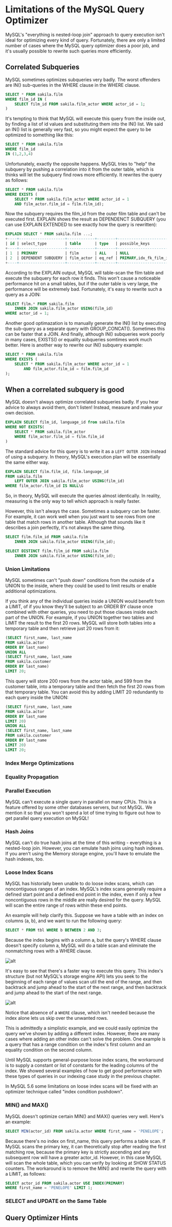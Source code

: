 # Limitations of the MySQL Query Optimizer

MySQL's "everything is nested-loop join" approach to query execution isn't ideal for optimizing every kind of query. Fortunately, there are only a limited number of cases where the MySQL query optimizer does a poor job, and it's usually possible to rewrite such queries more efficiently.

## Correlated Subqueries

MySQL sometimes optimizes subqueries very badly. The worst offenders are IN() sub-queries in the WHERE clause in the WHERE clause.

```sql
SELECT * FROM sakila.film
WHERE film_id IN (
    SELECT film_id FROM sakila.film_actor WHERE actor_id = 1;
)
```

It's tempting to think that MySQL will execute this query from the inside out, by finding a list of id values and substituting them into the IN() list. We said an IN() list is generally very fast, so you might expect the query to be optimized to something like this:

```sql
SELECT * FROM sakila.film
WHERE film_id
IN (1,2,3,4)
```

Unfortunately, exactly the opposite happens. MySQL tries to "help" the subquery by pushing a correlation into it from the outer table, which is thinks will let the subquery find rows more efficiently. It rewrites the query as follows:

```sql
SELECT * FROM sakila.film
WHERE EXISTS (
    SELECT * FROM sakila.film_actor WHERE actor_id = 1
    AND film_actor.film_id = film.film_id);
```

Now the subquery requires the film_id from the outer film table and can't be executed first. EXPLAIN shows the result as DEPENDENCT SUBQUERY (you can use EXPLAIN EXTENDED to see exactly how the query is rewritten):

```sql
EXPLAIN SELECT * FROM sakila.film ...;
+----+--------------------+------------+--------+------------------------+
| id | select_type        | table      | type   | possible_keys          |
+----+--------------------+------------+--------+------------------------+
| 1  | PRIMARY            | film       | ALL    | NULL                   |
| 2  | DEPENDENT SUBQUERY | film_actor | eq_ref | PRIMARY,idx_fk_film_id |
+----+--------------------+------------+--------+------------------------+
```

According to the EXPLAIN output, MySQL will table-scan the film table and execute the subquery for each row it finds. This won't cause a noticeable performance hit on a small tables, but if the outer table is very large, the performance will be extremely bad. Fortunately, it's easy to rewrite such a query as a JOIN:

```sql
SELECT film.* FROM sakila.film
    INNER JOIN sakila.film_actor USING(film_id)
WHERE actor_id = 1;
```

Another good optimazation is to manually generate the IN() list by executing the sub-query as a separate query with GROUP_CONCAT(). Sometimes this can be faster that a JOIN. And finally, although IN() subqueries work poorly in many cases, EXISTS() or equality subqueries somtimes work much better. Here is another way to rewrite our IN() subquery example:

```sql
SELECT * FROM sakila.film
WHERE EXISTS (
    SELECT * FROM sakila.film_actor WHERE actor_id = 1
        AND film_actor.film_id = film.film_id
);
```

## When a correlated subquery is good

MySQL doesn't always optimize correlated subqueries badly. If you hear advice to always avoid them, don't listen! Instead, measure and make your own decision. 

```sql
EXPLAIN SELECT film_id, language_id from sakila.film
WHERE NOT EXISTS(
    SELECT * FROM sakila.film_actor
    WHERE film_actor.film_id = film.film_id
)
```

The standard advice for this query is to write it as a `LEFT OUTER JOIN` instead of using a subquery. In theory, MySQL's execution plan will be essentially the same either way.

```sql
EXPLAIN SELECT film.film_id, film.language_id
FROM sakila.film
    LEFT OUTER JOIN sakila.film_actor USING(film_id)
WHERE film_actor.film_id IS NULL\G
```

So, in theory, MySQL will execute the queries almost identically. In reality, measuring is the only way to tell which approach is really faster.

However, this isn't always the case. Sometimes a subquery can be faster. For example, it can work well when you just want to see rows from one table that match rows in another table. Although that sounds like it describes a join perfectly, it's not always the same thing.

```sql
SELECT film.film_id FROM sakila.film
    INNER JOIN sakila.film_actor USING(film_id);

SELECT DISTINCT film.film_id FROM sakila.film
    INNER JOIN sakila.film_actor USING(film_id);
```

### Union Limitations

MySQL sometimes can't "push down" conditions from the outside of a UNION to the inside, where they could be used to limit results or enable additional optimizations.

If you think any of the individual queries inside a UNION would benefit from a LIMIT, of if you know they'll be subject to an ORDER BY clause once combined with other queries, you need to put those clauses inside each part of the UNION. For example, if you UNION together two tables and LIMIT the result to the first 20 rows. MySQL will store both tables into a temporary table and then retrieve just 20 rows from it:

```sql
(SELECT first_name, last_name 
FROM sakila.actor
ORDER BY last_name)
UNION ALL
(SELECT first_name, last_name
FROM sakila.customer
ORDER BY last_name)
LIMIT 20;
```

This query will store 200 rows from the actor table, and 599 from the customer table, into a temporary table and then fetch the first 20 rows from that temporary table. You can avoid this by adding LIMIT 20 redundantly to each query inside the UNION:

```sql
(SELECT first_name, last_name
FROM sakila.actor
ORDER BY last_name
LIMIT 20)
UNION ALL
(SELECT first_name, last_name
FROM sakila.customer
ORDER BY last_name
LIMIT 20)
LIMIT 20;
```
### Index Merge Optimizations

### Equality Propagation

### Parallel Execution

MySQL can't execute a single query in parallel on many CPUs. This is a feature offered by some other databases servers, but not MySQL. We mention it so that you won't spend a lot of time trying to figure out how to get parallel query execution on MySQL!

### Hash Joins

MySQL can't do true hash joins at the time of this writing - everything is a nested-loop join. However, you can emulate hash joins using hash indexes. If you aren't using the Memory storage engine, you'll have to emulate the hash indexes, too.  

### Loose Index Scans

MySQL has historially been unable to do loose index scans, which can noncontiguous ranges of an index. MySQL's index scans generally require a defined start point and a defined end point in the index, even if only a few noncontiguous rows in the middle are really desired for the query. MySQL will scan the entire range of rows within these end points. 

An example will help clarify this. Suppose we have a table with an index on columns (a, b), and we want to run the following query: 

```sql
SELECT * FROM tbl WHERE b BETWEEN 2 AND 3;
```

Because the index begins with a column a, but the query's WHERE clause doesn't specify column a, MySQL will do a table scan and eliminate the nonmatching rows with a WHERE clause.

![alt](../assets/loose_index_scan1.png)

It's easy to see that there's a faster way to execute this query. This index's structure (but not MySQL's storage engine API) lets you seek to the beginning of each range of values scan util the end of the range, and then backtrack and jump ahead to the start of the next range, and then backtrack and jump ahead to the start of the next range.

![alt](../assets/loose_index_scan2.png)

Notice that absence of a `WHERE` clause, which isn't needed because the index alone lets us skip over the unwanted rows.

This is admittedly a simplistic example, and we could easily optimize the query we've shown by adding a different index. However, there are many cases where adding an other index can't solve the problem. One example is a query that has a range condition on the index's first column and an equality condition on the second column.

Until MySQL supports general-purpose loose index scans, the workaround is to supply a constant or list of constants for the leading columns of the index. We showed several examples of how to get good performance with these types of queries in our indexing case study in the previous chapter.

In MySQL 5.6 some limitations on loose index scans will be fixed with an optimizer technique called "index condition pushdown".

### MIN() and MAX()

MySQL doesn't optimize certain MIN() and MAX() queries very well. Here's an example:

```sql
SELECT MIN(actor_id) FROM sakila.actor WHERE first_name = 'PENELOPE';
```

Because there's no index on first_name, this query performs a table scan. If MySQL scans the primary key, it can theoretically stop after reading the first matching row, because the primary key is strictly ascending and any subsequent row will have a greater actor_id. However, in this case MySQL will scan the whole table, which you can verify by looking at SHOW STATUS counters. The workaround is to remove the MIN() and rewrite the query with a LIMIT, as follows:

```sql
SELECT actor_id FROM sakila.actor USE INDEX(PRIMARY)
WHERE first_name = 'PENELOPE' LIMIT 1;
```

### SELECT and UPDATE on the Same Table

## Query Optimizer Hints

